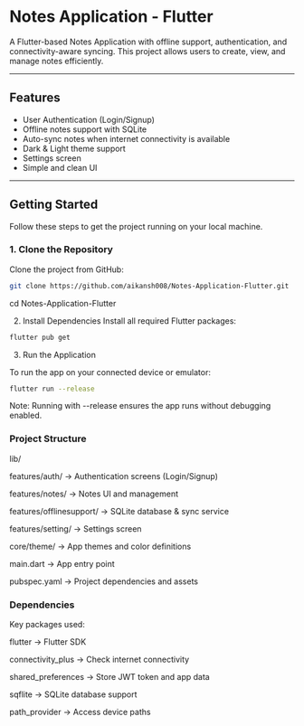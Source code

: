 # Notes Application - Flutter

A Flutter-based Notes Application with offline support, authentication, and connectivity-aware syncing. This project allows users to create, view, and manage notes efficiently.

---

## Features

- User Authentication (Login/Signup)
- Offline notes support with SQLite
- Auto-sync notes when internet connectivity is available
- Dark & Light theme support
- Settings screen
- Simple and clean UI

---

## Getting Started

Follow these steps to get the project running on your local machine.

### 1. Clone the Repository

Clone the project from GitHub:

```bash
git clone https://github.com/aikansh008/Notes-Application-Flutter.git


```
cd Notes-Application-Flutter

2. Install Dependencies
   Install all required Flutter packages:
```bash
flutter pub get
```

3. Run the Application

To run the app on your connected device or emulator:
```bash
flutter run --release
```
Note: Running with --release ensures the app runs without debugging enabled.

### Project Structure

lib/

features/auth/ → Authentication screens (Login/Signup)

features/notes/ → Notes UI and management

features/offlinesupport/ → SQLite database & sync service

features/setting/ → Settings screen

core/theme/ → App themes and color definitions

main.dart → App entry point

pubspec.yaml → Project dependencies and assets


### Dependencies

Key packages used:

flutter → Flutter SDK

connectivity_plus → Check internet connectivity

shared_preferences → Store JWT token and app data

sqflite → SQLite database support

path_provider → Access device paths
